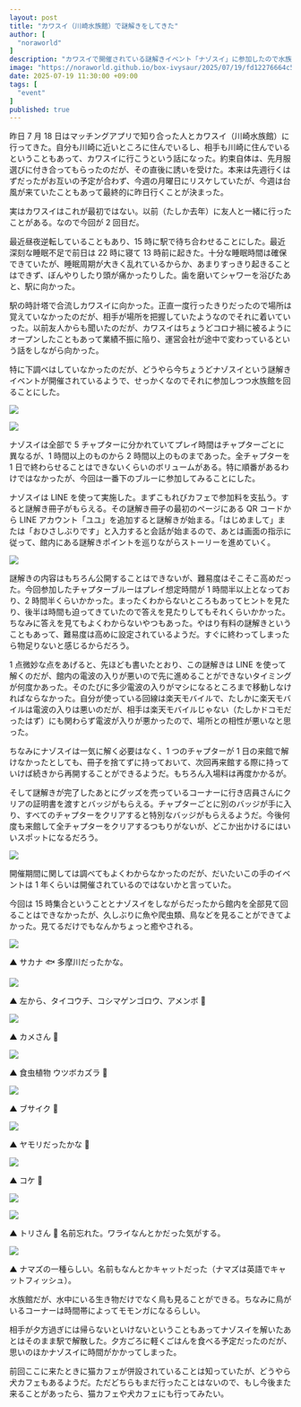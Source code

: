 ```yaml
---
layout: post
title: "カワスイ（川崎水族館）で謎解きをしてきた"
author: [
  "noraworld"
]
description: "カワスイで開催されている謎解きイベント「ナゾスイ」に参加したので水族館の魚や鳥とともにその様子をお届けする。"
image: "https://noraworld.github.io/box-ivysaur/2025/07/19/fd12276664c5639c8b7de7560fc27225.jpg"
date: 2025-07-19 11:30:00 +09:00
tags: [
  "event"
]
published: true
---
```


昨日 7 月 18 日はマッチングアプリで知り合った人とカワスイ（川崎水族館）に行ってきた。自分も川崎に近いところに住んでいるし、相手も川崎に住んでいるということもあって、カワスイに行こうという話になった。約束自体は、先月服選びに付き合ってもらったのだが、その直後に誘いを受けた。本来は先週行くはずだったがお互いの予定が合わず、今週の月曜日にリスケしていたが、今週は台風が来ていたこともあって最終的に昨日行くことが決まった。

実はカワスイはこれが最初ではない。以前（たしか去年）に友人と一緒に行ったことがある。なので今回が 2 回目だ。

最近昼夜逆転していることもあり、15 時に駅で待ち合わせることにした。最近深刻な睡眠不足で前日は 22 時に寝て 13 時前に起きた。十分な睡眠時間は確保できていたが、睡眠周期が大きく乱れているからか、あまりすっきり起きることはできず、ぼんやりしたり頭が痛かったりした。歯を磨いてシャワーを浴びたあと、駅に向かった。

駅の時計塔で合流しカワスイに向かった。正直一度行ったきりだったので場所は覚えていなかったのだが、相手が場所を把握していたようなのでそれに着いていった。以前友人からも聞いたのだが、カワスイはちょうどコロナ禍に被るようにオープンしたこともあって業績不振に陥り、運営会社が途中で変わっているという話をしながら向かった。

特に下調べはしていなかったのだが、どうやら今ちょうどナゾスイという謎解きイベントが開催されているようで、せっかくなのでそれに参加しつつ水族館を回ることにした。

![](https://noraworld.github.io/box-ivysaur/2025/07/19/ccbeccbe9c858fedca9b48927b2ee9d8.jpg)

![](https://noraworld.github.io/box-ivysaur/2025/07/19/fd12276664c5639c8b7de7560fc27225.jpg)

ナゾスイは全部で 5 チャプターに分かれていてプレイ時間はチャプターごとに異なるが、1 時間以上のものから 2 時間以上のものまであった。全チャプターを 1 日で終わらせることはできないくらいのボリュームがある。特に順番があるわけではなかったが、今回は一番下のブルーに参加してみることにした。

ナゾスイは LINE を使って実施した。まずこもれびカフェで参加料を支払う。すると謎解き冊子がもらえる。その謎解き冊子の最初のページにある QR コードから LINE アカウント「ユユ」を追加すると謎解きが始まる。「はじめまして」または「おひさしぶりです」と入力すると会話が始まるので、あとは画面の指示に従って、館内にある謎解きポイントを巡りながらストーリーを進めていく。

![](https://noraworld.github.io/box-ivysaur/2025/07/19/7345cba3aa691b6cadb8ec88b7e1f15e.jpg)

謎解きの内容はもちろん公開することはできないが、難易度はそこそこ高めだった。今回参加したチャプターブルーはプレイ想定時間が 1 時間半以上となっており、2 時間半くらいかかった。まったくわからないところもあってヒントを見たり、後半は時間も迫ってきていたので答えを見たりしてもそれくらいかかった。ちなみに答えを見てもよくわからないやつもあった。やはり有料の謎解きということもあって、難易度は高めに設定されているようだ。すぐに終わってしまったら物足りないと感じるからだろう。

1 点微妙な点をあげると、先ほども書いたとおり、この謎解きは LINE を使って解くのだが、館内の電波の入りが悪いので先に進めることができないタイミングが何度かあった。そのたびに多少電波の入りがマシになるところまで移動しなければならなかった。自分が使っている回線は楽天モバイルで、たしかに楽天モバイルは電波の入りは悪いのだが、相手は楽天モバイルじゃない（たしかドコモだったはず）にも関わらず電波が入りが悪かったので、場所との相性が悪いなと思った。

ちなみにナゾスイは一気に解く必要はなく、1 つのチャプターが 1 日の来館で解けなかったとしても、冊子を捨てずに持っておいて、次回再来館する際に持っていけば続きから再開することができるようだ。もちろん入場料は再度かかるが。

そして謎解きが完了したあとにグッズを売っているコーナーに行き店員さんにクリアの証明書を渡すとバッジがもらえる。チャプターごとに別のバッジが手に入り、すべてのチャプターをクリアすると特別なバッジがもらえるようだ。今後何度も来館して全チャプターをクリアするつもりがないが、どこか出かけるにはいいスポットになるだろう。

![](https://noraworld.github.io/box-ivysaur/2025/07/19/8e9a0dde31f2fff5f65004e54ab036a9.jpg)

開催期間に関しては調べてもよくわからなかったのだが、だいたいこの手のイベントは 1 年くらいは開催されているのではないかと言っていた。

今回は 15 時集合ということとナゾスイをしながらだったから館内を全部見て回ることはできなかったが、久しぶりに魚や爬虫類、鳥などを見ることができてよかった。見てるだけでもなんかちょっと癒やされる。

![](https://noraworld.github.io/box-ivysaur/2025/07/19/4cf368de620215712f056181d1f01b63.jpg)

▲ サカナ 🐟 多摩川だったかな。

![](https://noraworld.github.io/box-ivysaur/2025/07/19/cd359eb8b73d6163870f38c6e4b012ff.jpg)

▲ 左から、タイコウチ、コシマゲンゴロウ、アメンボ 🦗

![](https://noraworld.github.io/box-ivysaur/2025/07/19/e3fd3bef37c14d523e0ed0c4e9e006f9.jpg)

▲ カメさん 🐢

![](https://noraworld.github.io/box-ivysaur/2025/07/19/6ecb88f00fa094841a2a024c36c7db5a.jpg)

▲ 食虫植物 ウツボカズラ 🥀

![](https://noraworld.github.io/box-ivysaur/2025/07/19/4c1b2035b21e0ae298097fb2ca5f70d4.jpg)

▲ ブサイク 🐠

![](https://noraworld.github.io/box-ivysaur/2025/07/19/201aa7e07bd0dbe7c1f1d24aa921ef3e.jpg)

▲ ヤモリだったかな 🦎

![](https://noraworld.github.io/box-ivysaur/2025/07/19/eb5d5b3b6a1f64fdd33d1e0d5071f583.jpg)

▲ コケ 🌱

![](https://noraworld.github.io/box-ivysaur/2025/07/19/a3533d7a56f3060f62512790610cb75a.jpg)

![](https://noraworld.github.io/box-ivysaur/2025/07/19/8a2ebc1017eba00c008e3cd0511aac2f.jpg)

▲ トリさん 🦅 名前忘れた。ワライなんとかだった気がする。

![](https://noraworld.github.io/box-ivysaur/2025/07/19/ca9e309424c9cbc30e7abd113ebca3a5.jpg)

▲ ナマズの一種らしい。名前もなんとかキャットだった（ナマズは英語でキャットフィッシュ）。

水族館だが、水中にいる生き物だけでなく鳥も見ることができる。ちなみに鳥がいるコーナーは時間帯によってモモンガになるらしい。

相手が夕方過ぎには帰らないといけないということもあってナゾスイを解いたあとはそのまま駅で解散した。夕方ごろに軽くごはんを食べる予定だったのだが、思いのほかナゾスイに時間がかかってしまった。

前回ここに来たときに猫カフェが併設されていることは知っていたが、どうやら犬カフェもあるようだ。ただどちらもまだ行ったことはないので、もし今後また来ることがあったら、猫カフェや犬カフェにも行ってみたい。
